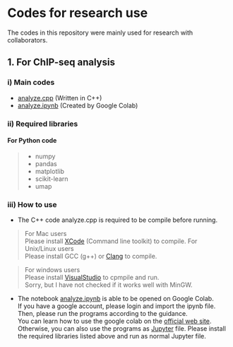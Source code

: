 # Codes for research use

The codes in this repository were mainly used for research with collaborators.

## 1. For ChIP-seq analysis
### i) Main codes
* [analyze.cpp]() (Written in C++)
* [analyze.ipynb]() (Created by Google Colab)

### ii) Required libraries
#### For Python code
>* numpy
>* pandas
>* matplotlib
>* scikit-learn
>* umap

### iii) How to use
* The C++ code analyze.cpp is required to be compile before running.  

> For Mac users  
> Please install [XCode](https://developer.apple.com/jp/xcode/) (Command line toolkit) to compile. 
> For Unix/Linux users  
> Please install GCC (g++) or [Clang](https://clang.llvm.org/) to compile.  

> For windows users  
Please install [VisualStudio](https://visualstudio.microsoft.com/ja/downloads/) to cpmpile and run.  
Sorry, but I have not checked if it works well with MinGW.

* The notebook [analyze.ipynb]() is able to be opened on Google Colab.  
If you have a google account, please login and import the ipynb file. Then, please run the programs according to the guidance.  
You can learn how to use the google colab on the [official web site](https://colab.research.google.com/notebooks/welcome.ipynb).  
Otherwise, you can also use the programs as [Jupyter](https://jupyter.org/) file. Please install the required libraries listed above and run as normal Jupyter file.


